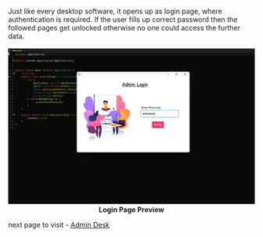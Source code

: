 <br>
Just like every desktop software, it opens up as login page, where authentication is required. If the user fills up correct password then the followed pages get unlocked otherwise no one could access the further data.
<br>
<br>
<img src="./assets/Login.webp" alt="Login Page Image" />
<center><b> Login Page Preview</b></center>

next page to visit - <a href="./Page2.md">Admin Desk</a>
